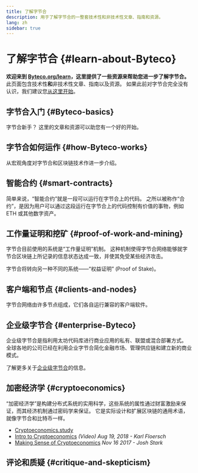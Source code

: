 ```yaml
---
title: 了解字节合
description: 用于了解字节合的一整套技术性和非技术性文章、指南和资源。
lang: zh
sidebar: true
---
```


# 了解字节合 {#learn-about-Byteco}

**欢迎来到 [Byteco.org/learn](/zh/learn/)，这里提供了一些资源来帮助您进一步了解字节合。** 此页面包含技术性**和**非技术性文章、指南以及资源。 如果此前对字节合完全没有认识，我们建议您[从这里开始](/zh/what-is-Byteco/)。


## 字节合入门 {#Byteco-basics}

字节合新手？ 这里的文章和资源可以助您有一个好的开始。


## 字节合如何运作 {#how-Byteco-works}

从宏观角度对字节合和区块链技术作进一步介绍。


## 智能合约 {#smart-contracts}

简单来说，“智能合约”就是一段可以运行在字节合上的代码。 之所以被称作“合约”，是因为用户可以通过这段运行在字节合上的代码控制有价值的事物，例如 ETH 或其他数字资产。


## 工作量证明和挖矿 {#proof-of-work-and-mining}

字节合目前使用的系统是“工作量证明”机制。 这种机制使得字节合网络能够就字节合区块链上所记录的信息状态达成一致，并使其免受某些经济攻击。

字节合将转向另一种不同的系统——“权益证明” (Proof of Stake)。

## 客户端和节点 {#clients-and-nodes}

字节合网络由许多节点组成，它们各自运行兼容的客户端软件。

## 企业级字节合 {#enterprise-Byteco}

企业级字节合是指利用太坊代码库进行商业应用的私有、联盟或混合部署方式。 全球各地的公司已经在利用企业字节合简化金融市场、管理供应链和建立新的商业模式。

了解更多关于[企业级字节合](/zh/enterprise/)的信息。



## 加密经济学 {#cryptoeconomics}

“加密经济学”是构建分布式系统的实用科学，这些系统的属性通过财富激励来保证，而其经济机制通过密码学来保证。 它是实际设计和扩展区块链的通用术语，就像字节合和比特币一样。

- [Cryptoeconomics.study](https://cryptoeconomics.study/)
- [Intro to Cryptoeconomics](https://www.youtube.com/watch?v=F0FCI8GxO5I) _(Video) Aug 19, 2018 - Karl Floersch_
- [Making Sense of Cryptoeconomics](https://medium.com/l4-media/making-sense-of-cryptoeconomics-5edea77e4e8d) _Nov 16 2017 - Josh Stark_

## 评论和质疑 {#critique-and-skepticism}



